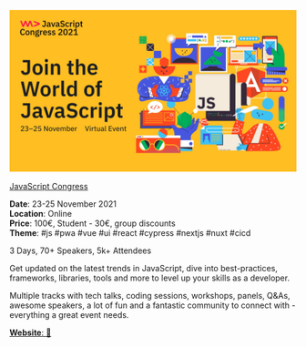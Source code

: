![JavaScript Congress logo](./JavaScript&#32;Congress.png?raw=true, "JavaScript Congress logo")

[JavaScript Congress](https://www.wearedevelopers.com/javascript-congress#/)


**Date**: 23-25 November 2021 \
**Location**: Online \
**Price**: 100€, Student - 30€, group discounts \
**Theme**: #js #pwa #vue #ui #react #cypress #nextjs #nuxt #cicd

3 Days, 70+ Speakers, 5k+ Attendees

Get updated on the latest trends in JavaScript, dive into best-practices, frameworks, libraries, tools and more to level up your skills as a developer.

Multiple tracks with tech talks, coding sessions, workshops, panels, Q&As, awesome speakers, a lot of fun and a fantastic community to connect with - everything a great event needs.

[**Website**: :link:](https://www.wearedevelopers.com/javascript-congress#/)


